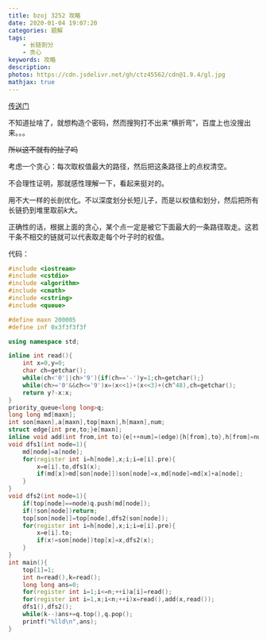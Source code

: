 ```yaml
---
title: bzoj 3252 攻略
date: 2020-01-04 19:07:20
categories: 题解
tags:
    - 长链剖分
    - 贪心
keywords: 攻略
description:
photos: https://cdn.jsdelivr.net/gh/ctz45562/cdn@1.9.4/gl.jpg
mathjax: true
---
```


[传送门](https://www.lydsy.com/JudgeOnline/problem.php?id=3252)

不知道扯啥了，就想构造个密码，然而搜狗打不出来“横折弯”，百度上也没搜出来。。。

~~所以这不就有的扯了吗~~

<!--more-->

考虑一个贪心：每次取权值最大的路径，然后把这条路径上的点权清空。

不会理性证明，那就感性理解一下，看起来挺对的。

用不大一样的长剖优化。不以深度划分长短儿子，而是以权值和划分，然后把所有长链扔到堆里取前$k$大。

正确性的话，根据上面的贪心，某个点一定是被它下面最大的一条路径取走。这若干条不相交的链就可以代表取走每个叶子时的权值。

代码：

``` cpp
#include <iostream>
#include <cstdio>
#include <algorithm>
#include <cmath>
#include <cstring>
#include <queue>

#define maxn 200005
#define inf 0x3f3f3f3f

using namespace std;

inline int read(){
	int x=0,y=0;
	char ch=getchar();
	while(ch<'0'||ch>'9'){if(ch=='-')y=1;ch=getchar();}
	while(ch>='0'&&ch<='9')x=(x<<1)+(x<<3)+(ch^48),ch=getchar();
	return y?-x:x;
}
priority_queue<long long>q;
long long md[maxn];
int son[maxn],a[maxn],top[maxn],h[maxn],num;
struct edge{int pre,to;}e[maxn];
inline void add(int from,int to){e[++num]=(edge){h[from],to},h[from]=num;}
void dfs1(int node=1){
	md[node]=a[node];
	for(register int i=h[node],x;i;i=e[i].pre){
		x=e[i].to,dfs1(x);
		if(md[x]>md[son[node]])son[node]=x,md[node]=md[x]+a[node];
	}
}
void dfs2(int node=1){
	if(top[node]==node)q.push(md[node]);
	if(!son[node])return;
	top[son[node]]=top[node],dfs2(son[node]);
	for(register int i=h[node],x;i;i=e[i].pre){
		x=e[i].to;
		if(x!=son[node])top[x]=x,dfs2(x);
	}
}
int main(){
	top[1]=1;
	int n=read(),k=read();
	long long ans=0;
	for(register int i=1;i<=n;++i)a[i]=read();
	for(register int i=1,x;i<n;++i)x=read(),add(x,read());
	dfs1(),dfs2();
	while(k--)ans+=q.top(),q.pop();
	printf("%lld\n",ans);
}
```